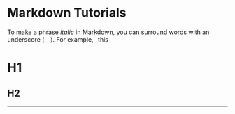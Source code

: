 # Markdown Tutorials
To make a phrase _italic_ in Markdown, you can surround words with an underscore ( _ ). For example, \_this\_

# H1
## H2
-----------
